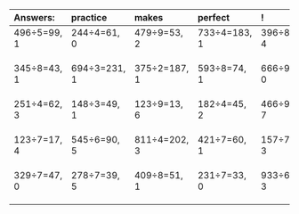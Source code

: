 | Answers: | practice | makes | perfect | ! |
| :--- | :--- | :--- | :--- | :--- |
| 496÷5=99, 1 | 244÷4=61, 0 | 479÷9=53, 2 | 733÷4=183, 1 | 396÷8=49, 4 | 
|   |   |   |   |   | 
|   |   |   |   |   | 
|   |   |   |   |   | 
| 345÷8=43, 1 | 694÷3=231, 1 | 375÷2=187, 1 | 593÷8=74, 1 | 666÷9=74, 0 | 
|   |   |   |   |   | 
|   |   |   |   |   | 
|   |   |   |   |   | 
| 251÷4=62, 3 | 148÷3=49, 1 | 123÷9=13, 6 | 182÷4=45, 2 | 466÷9=51, 7 | 
|   |   |   |   |   | 
|   |   |   |   |   | 
|   |   |   |   |   | 
| 123÷7=17, 4 | 545÷6=90, 5 | 811÷4=202, 3 | 421÷7=60, 1 | 157÷7=22, 3 | 
|   |   |   |   |   | 
|   |   |   |   |   | 
|   |   |   |   |   | 
| 329÷7=47, 0 | 278÷7=39, 5 | 409÷8=51, 1 | 231÷7=33, 0 | 933÷6=155, 3 | 
|   |   |   |   |   | 
|   |   |   |   |   | 
|   |   |   |   |   | 
